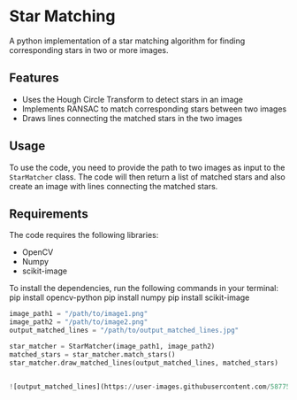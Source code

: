 # Star Matching

A python implementation of a star matching algorithm for finding corresponding stars in two or more images.

## Features
- Uses the Hough Circle Transform to detect stars in an image
- Implements RANSAC to match corresponding stars between two images
- Draws lines connecting the matched stars in the two images

## Usage
To use the code, you need to provide the path to two images as input to the `StarMatcher` class. The code will then return a list of matched stars and also create an image with lines connecting the matched stars.

## Requirements
The code requires the following libraries:
- OpenCV
- Numpy
- scikit-image

To install the dependencies, run the following commands in your terminal:
pip install opencv-python
pip install numpy
pip install scikit-image

```python
image_path1 = "/path/to/image1.png"
image_path2 = "/path/to/image2.png"
output_matched_lines = "/path/to/output_matched_lines.jpg"

star_matcher = StarMatcher(image_path1, image_path2)
matched_stars = star_matcher.match_stars()
star_matcher.draw_matched_lines(output_matched_lines, matched_stars)


![output_matched_lines](https://user-images.githubusercontent.com/58775369/233666727-79f30b04-6f58-4a8b-b0d9-7334a66c71f1.jpg)

